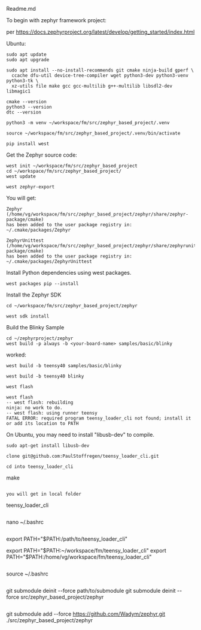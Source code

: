 Readme.md

To begin with zephyr framework project:

per https://docs.zephyrproject.org/latest/develop/getting_started/index.html

Ubuntu:
```
sudo apt update
sudo apt upgrade
```

```
sudo apt install --no-install-recommends git cmake ninja-build gperf \
  ccache dfu-util device-tree-compiler wget python3-dev python3-venv python3-tk \
  xz-utils file make gcc gcc-multilib g++-multilib libsdl2-dev libmagic1
```

```
cmake --version
python3 --version
dtc --version
```
```
python3 -m venv ~/workspace/fm/src/zephyr_based_project/.venv
```

```
source ~/workspace/fm/src/zephyr_based_project/.venv/bin/activate
```
```
pip install west
```
Get the Zephyr source code:

```
west init ~/workspace/fm/src/zephyr_based_project
cd ~/workspace/fm/src/zephyr_based_project/
west update
```

```
west zephyr-export
```

You will get:

```
Zephyr (/home/vg/workspace/fm/src/zephyr_based_project/zephyr/share/zephyr-package/cmake)
has been added to the user package registry in:
~/.cmake/packages/Zephyr

ZephyrUnittest (/home/vg/workspace/fm/src/zephyr_based_project/zephyr/share/zephyrunittest-package/cmake)
has been added to the user package registry in:
~/.cmake/packages/ZephyrUnittest
```

Install Python dependencies using west packages.

```
west packages pip --install
```


Install the Zephyr SDK

```
cd ~/workspace/fm/src/zephyr_based_project/zephyr
```

```
west sdk install
```



Build the Blinky Sample

```
cd ~/zephyrproject/zephyr
west build -p always -b <your-board-name> samples/basic/blinky
```

worked:
```
west build -b teensy40 samples/basic/blinky

west build -b teensy40 blinky
```

```
west flash
```

```
west flash
-- west flash: rebuilding
ninja: no work to do.
-- west flash: using runner teensy
FATAL ERROR: required program teensy_loader_cli not found; install it or add its location to PATH

```

On Ubuntu, you may need to install "libusb-dev" to compile.

```
sudo apt-get install libusb-dev
```

```
clone git@github.com:PaulStoffregen/teensy_loader_cli.git
```

```
cd into teensy_loader_cli

```
make
```

you will get in local folder
```
teensy_loader_cli
```

```
nano ~/.bashrc
```

```
export PATH="$PATH:/path/to/teensy_loader_cli"

export PATH="$PATH:~/workspace/fm/teensy_loader_cli"
export PATH="$PATH:/home/vg/workspace/fm/teensy_loader_cli"

```

```
source ~/.bashrc
```

```
git submodule deinit --force path/to/submodule
git submodule deinit --force src/zephyr_based_project/zephyr

```

```
git submodule add --force https://github.com/Wadym/zephyr.git ./src/zephyr_based_project/zephyr
```

